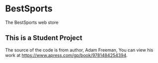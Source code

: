 # BestSports
The BestSports web store

## This is a Student Project
 The source of the code is from author, Adam Freeman, You can view his work at https://www.apress.com/gp/book/9781484254394.
